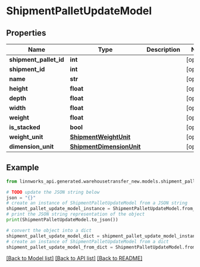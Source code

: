 # ShipmentPalletUpdateModel


## Properties

Name | Type | Description | Notes
------------ | ------------- | ------------- | -------------
**shipment_pallet_id** | **int** |  | [optional] 
**shipment_id** | **int** |  | [optional] 
**name** | **str** |  | [optional] 
**height** | **float** |  | [optional] 
**depth** | **float** |  | [optional] 
**width** | **float** |  | [optional] 
**weight** | **float** |  | [optional] 
**is_stacked** | **bool** |  | [optional] 
**weight_unit** | [**ShipmentWeightUnit**](ShipmentWeightUnit.md) |  | [optional] 
**dimension_unit** | [**ShipmentDimensionUnit**](ShipmentDimensionUnit.md) |  | [optional] 

## Example

```python
from linnworks_api.generated.warehousetransfer_new.models.shipment_pallet_update_model import ShipmentPalletUpdateModel

# TODO update the JSON string below
json = "{}"
# create an instance of ShipmentPalletUpdateModel from a JSON string
shipment_pallet_update_model_instance = ShipmentPalletUpdateModel.from_json(json)
# print the JSON string representation of the object
print(ShipmentPalletUpdateModel.to_json())

# convert the object into a dict
shipment_pallet_update_model_dict = shipment_pallet_update_model_instance.to_dict()
# create an instance of ShipmentPalletUpdateModel from a dict
shipment_pallet_update_model_from_dict = ShipmentPalletUpdateModel.from_dict(shipment_pallet_update_model_dict)
```
[[Back to Model list]](../README.md#documentation-for-models) [[Back to API list]](../README.md#documentation-for-api-endpoints) [[Back to README]](../README.md)


